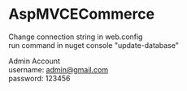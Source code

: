 # AspMVCECommerce
Change connection string in web.config<br/>
run command in nuget console "update-database"<br/>

Admin Account<br/>
username: admin@gmail.com<br/>
password: 123456
